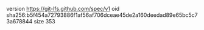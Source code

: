 version https://git-lfs.github.com/spec/v1
oid sha256:b5f454a72793886f1af56af706dceae45de2a160deedad89e65bc5c73a678844
size 353
